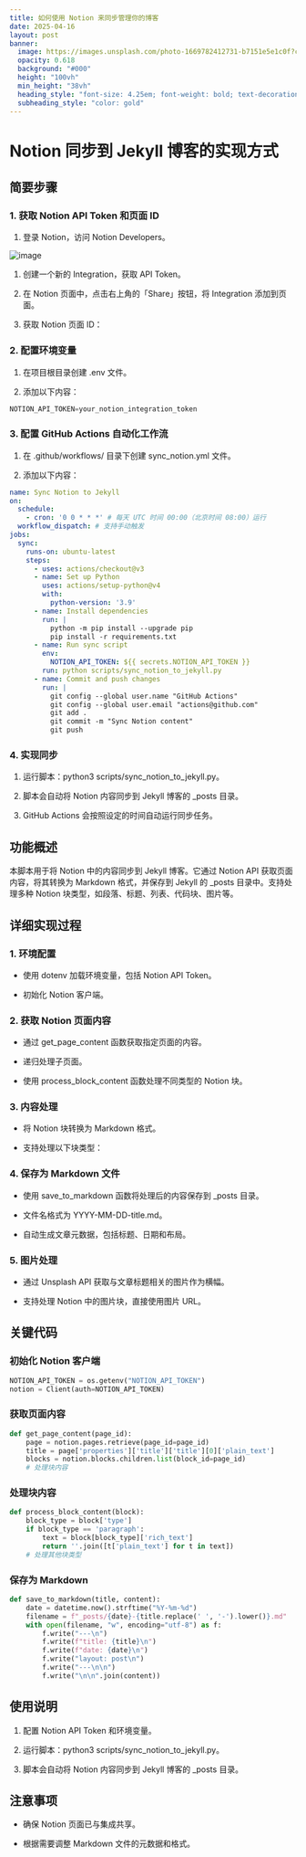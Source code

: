 ```yaml
---
title: 如何使用 Notion 来同步管理你的博客
date: 2025-04-16
layout: post
banner:
  image: https://images.unsplash.com/photo-1669782412731-b7151e5e1c0f?crop=entropy&cs=tinysrgb&fit=max&fm=jpg&ixid=M3w2OTIwMzJ8MHwxfHJhbmRvbXx8fHx8fHx8fDE3NDQ4MjgxNjl8&ixlib=rb-4.0.3&q=80&w=1080
  opacity: 0.618
  background: "#000"
  height: "100vh"
  min_height: "38vh"
  heading_style: "font-size: 4.25em; font-weight: bold; text-decoration: underline"
  subheading_style: "color: gold"
---
```


# Notion 同步到 Jekyll 博客的实现方式

## 简要步骤

### 1. 获取 Notion API Token 和页面 ID

1. 登录 Notion，访问 Notion Developers。

![image](https://prod-files-secure.s3.us-west-2.amazonaws.com/a7a0cc5a-89b9-4cda-8686-1fba0ca52f40/d19c1afe-dea5-4312-9333-786b0ba83054/image.png?X-Amz-Algorithm=AWS4-HMAC-SHA256&X-Amz-Content-Sha256=UNSIGNED-PAYLOAD&X-Amz-Credential=ASIAZI2LB466R7K6E4OT%2F20250416%2Fus-west-2%2Fs3%2Faws4_request&X-Amz-Date=20250416T182928Z&X-Amz-Expires=3600&X-Amz-Security-Token=IQoJb3JpZ2luX2VjEML%2F%2F%2F%2F%2F%2F%2F%2F%2F%2FwEaCXVzLXdlc3QtMiJHMEUCIGj08eSDUC3q2%2B4BHtGYVF2Qfp4pvLDobi3kFwGIqOSTAiEA43o6nL6Flq1bcF7tgQKcjEbFLLNSFHymyJzo152Xpxsq%2FwMISxAAGgw2Mzc0MjMxODM4MDUiDEiyeIPIryeNVyy8hircA5hzTpCpRajtsXkM6Ew8%2Bb8sCdwwHuXVJ7x2i3FwZYDnA58Ohc6g0pwKo0oGJDodqxt0Zw3TtA5NdVazvfNOuR36Wz5Qm0Ibx4avgqOSoDRoxzItZintvJqvgbiz3ZsnUN8iZEw4OiWERZDWThlcRcIlvFeqGJ82efcWXUsdmec2B4jbl%2BKxgA54oWUWkwKy5vYLJXYZ3R1LOvKb%2B2ea%2Flh1lQjBePAAjGR%2F8AnZpCay%2BR6ATN1lh8wOzdhGsAfhKc2uQBLR7WhJ0dByTfaMo7OhV8WagVe%2FF9F9l3%2FK7gWIQzcm1ntYJjwOc%2BOu%2FYgMIQa3pWJrPtEUtBdiyHhr1VGU1Tgn0oSXAGn2RfLis78Cyy%2FCaZJqxScLHftpGpzFz5BbdBtzPY4iIykt8SipMbvGcw1lFp9%2BkXOrvy2SCas%2Fkw7EkFEC8mzUalbcaqgEZo9uj7QGkyfhPXStk%2Bf55f8E8H3Yxgsl92rO%2Fc%2BMVz9gcrUKa%2BgJNEnsWHqiFL1s1c6wNzkhRfO1qicXRfwr1tsNKqFCTtHCJG7PJLbHv4UO7yW9OzBpGDqmrc7p8V%2F9%2FzYmjZ3XDVFLa8fRxWBZAz%2BRarYyvdL9auhGNesd73RChtF6nuNsX2fNYzMMMKHf%2F78GOqUB6KCnSeamKEXyWCxoCa4x%2Bf2oA1Se5dxppU7xgyUAnlnoCyy8Dl2H1vdgBO%2BK9tv7%2Bez%2B8V4zT30q%2BgE9nmSK8iZR6QQdCu5FTlUpJPjnHq0LcaHa5nLofLMZa49N6E4SKk04QFAD9m%2FeIXAOKtHIvVyP1c%2BczADgvt5HuNV8T7o6RFIiI0YmoTwC7WH3jr6KDlrF6ly2lS6nsKN8t%2BjW5NUUPxVt&X-Amz-Signature=3f3d7122c9e4be32541c87995aea20fcdff22208328e1a553f8f555360e42997&X-Amz-SignedHeaders=host&x-id=GetObject)

1. 创建一个新的 Integration，获取 API Token。

1. 在 Notion 页面中，点击右上角的「Share」按钮，将 Integration 添加到页面。

1. 获取 Notion 页面 ID：


### 2. 配置环境变量

1. 在项目根目录创建 .env 文件。

1. 添加以下内容：

```javascript
NOTION_API_TOKEN=your_notion_integration_token
```

### 3. 配置 GitHub Actions 自动化工作流

1. 在 .github/workflows/ 目录下创建 sync_notion.yml 文件。

1. 添加以下内容：

```yaml
name: Sync Notion to Jekyll
on:
  schedule:
    - cron: '0 0 * * *' # 每天 UTC 时间 00:00（北京时间 08:00）运行
  workflow_dispatch: # 支持手动触发
jobs:
  sync:
    runs-on: ubuntu-latest
    steps:
      - uses: actions/checkout@v3
      - name: Set up Python
        uses: actions/setup-python@v4
        with:
          python-version: '3.9'
      - name: Install dependencies
        run: |
          python -m pip install --upgrade pip
          pip install -r requirements.txt
      - name: Run sync script
        env:
          NOTION_API_TOKEN: ${{ secrets.NOTION_API_TOKEN }}
        run: python scripts/sync_notion_to_jekyll.py
      - name: Commit and push changes
        run: |
          git config --global user.name "GitHub Actions"
          git config --global user.email "actions@github.com"
          git add .
          git commit -m "Sync Notion content"
          git push
```

### 4. 实现同步

1. 运行脚本：python3 scripts/sync_notion_to_jekyll.py。

1. 脚本会自动将 Notion 内容同步到 Jekyll 博客的 _posts 目录。

1. GitHub Actions 会按照设定的时间自动运行同步任务。

## 功能概述

本脚本用于将 Notion 中的内容同步到 Jekyll 博客。它通过 Notion API 获取页面内容，将其转换为 Markdown 格式，并保存到 Jekyll 的 _posts 目录中。支持处理多种 Notion 块类型，如段落、标题、列表、代码块、图片等。

## 详细实现过程

### 1. 环境配置

- 使用 dotenv 加载环境变量，包括 Notion API Token。

- 初始化 Notion 客户端。

### 2. 获取 Notion 页面内容

- 通过 get_page_content 函数获取指定页面的内容。

- 递归处理子页面。

- 使用 process_block_content 函数处理不同类型的 Notion 块。

### 3. 内容处理

- 将 Notion 块转换为 Markdown 格式。

- 支持处理以下块类型：


### 4. 保存为 Markdown 文件

- 使用 save_to_markdown 函数将处理后的内容保存到 _posts 目录。

- 文件名格式为 YYYY-MM-DD-title.md。

- 自动生成文章元数据，包括标题、日期和布局。

### 5. 图片处理

- 通过 Unsplash API 获取与文章标题相关的图片作为横幅。

- 支持处理 Notion 中的图片块，直接使用图片 URL。

## 关键代码

### 初始化 Notion 客户端

```python
NOTION_API_TOKEN = os.getenv("NOTION_API_TOKEN")
notion = Client(auth=NOTION_API_TOKEN)
```

### 获取页面内容

```python
def get_page_content(page_id):
    page = notion.pages.retrieve(page_id=page_id)
    title = page['properties']['title']['title'][0]['plain_text']
    blocks = notion.blocks.children.list(block_id=page_id)
    # 处理块内容
```

### 处理块内容

```python
def process_block_content(block):
    block_type = block['type']
    if block_type == 'paragraph':
        text = block[block_type]['rich_text']
        return ''.join([t['plain_text'] for t in text])
    # 处理其他块类型
```

### 保存为 Markdown

```python
def save_to_markdown(title, content):
    date = datetime.now().strftime("%Y-%m-%d")
    filename = f"_posts/{date}-{title.replace(' ', '-').lower()}.md"
    with open(filename, "w", encoding="utf-8") as f:
        f.write("---\n")
        f.write(f"title: {title}\n")
        f.write(f"date: {date}\n")
        f.write("layout: post\n")
        f.write("---\n\n")
        f.write("\n\n".join(content))
```

## 使用说明

1. 配置 Notion API Token 和环境变量。

1. 运行脚本：python3 scripts/sync_notion_to_jekyll.py。

1. 脚本会自动将 Notion 内容同步到 Jekyll 博客的 _posts 目录。

## 注意事项

- 确保 Notion 页面已与集成共享。

- 根据需要调整 Markdown 文件的元数据和格式。
